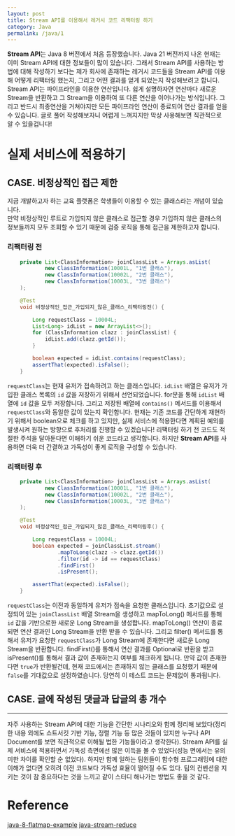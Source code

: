 ```yaml
---
layout: post
title: Stream API를 이용해서 레거시 코드 리팩터링 하기
category: Java
permalink: /java/1
---
```


**Stream API**는 Java 8 버전에서 처음 등장했습니다. Java 21 버전까지 나온 현재는 이미 Stream API에 대한 정보들이 많이 있습니다. 그래서 Stream API를 사용하는 방법에 대해 작성하기 보다는 제가 회사에 존재하는 레거시 코드들을 Stream API를 이용해 어떻게 리팩터링 했는지, 그리고 어떤 결과를 얻게 되었는지 작성해보려고 합니다. Stream API는 파이프라인을 이용한 연산입니다. 쉽게 설명하자면 연산마다 새로운 Stream을 반환하고 그 Stream을 이용하여 또 다른 연산을 이어나가는 방식입니다. 그리고 반드시 최종연산을 거쳐야지만 모든 파이프라인 연산이 종료되어 연산 결과를 얻을 수 있습니다. 글로 풀어 작성해보자니 어렵게 느껴지지만 막상 사용해보면 직관적으로 알 수 있을겁니다!

# 실제 서비스에 적용하기
## CASE. 비정상적인 접근 제한
지금 개발하고자 하는 교육 플랫폼은 학생들이 이용할 수 있는 클래스라는 개념이 있습니다.   
만약 비정상적인 루트로 가입되지 않은 클래스로 접근할 경우 가입하지 않은 클래스의 정보들까지 모두 조회할 수 있기 때문에 검증 로직을 통해 접근을 제한하고자 합니다.
### 리팩터링 전

``` java
    private List<ClassInformation> joinClassList = Arrays.asList(
            new ClassInformation(10001L, "1번 클래스"),
            new ClassInformation(10002L, "2번 클래스"),
            new ClassInformation(10003L, "3번 클래스")
    );

    @Test
    void 비정상적인_접근_가입되지_않은_클래스_리팩터링전() {

        Long requestClass = 10004L;
        List<Long> idList = new ArrayList<>();
        for (ClassInformation clazz : joinClassList) {
            idList.add(clazz.getId());
        }

        boolean expected = idList.contains(requestClass);
        assertThat(expected).isFalse();
    }
```
`requestClass`는 현재 유저가 접속하려고 하는 클래스입니다. `idList` 배열은 유저가 가입한 클래스 목록의 `id` 값을 저장하기 위해서 선언되었습니다. for문을 통해 `idList` 배열에 `id` 값을 모두 저장합니다. 그리고 저장된 배열에 `contains()` 메서드를 이용해서 `requestClass`와 동일한 값이 있는지 확인합니다. 현재는 기존 코드를 간단하게 재현하기 위해서 boolean으로 체크를 하고 있지만, 실제 서비스에 적용한다면 계획된 예외를 발생시켜 원하는 방향으로 후처리를 진행할 수 있겠습니다! 리팩터링 하기 전 코드도 적절한 주석을 달아둔다면 이해하기 쉬운 코드라고 생각합니다. 하지만 **Stream API**를 사용하면 더욱 더 간결하고 가독성이 좋게 로직을 구성할 수 있습니다.

### 리팩터링 후
``` java
    private List<ClassInformation> joinClassList = Arrays.asList(
            new ClassInformation(10001L, "1번 클래스"),
            new ClassInformation(10002L, "2번 클래스"),
            new ClassInformation(10003L, "3번 클래스")
    );

    @Test
    void 비정상적인_접근_가입되지_않은_클래스_리팩터링후() {

        Long requestClass = 10004L;
        boolean expected = joinClassList.stream()
                .mapToLong(clazz -> clazz.getId())
                .filter(id -> id == requestClass)
                .findFirst()
                .isPresent();

        assertThat(expected).isFalse();
    }
```
`requestClass`는 이전과 동일하게 유저가 접속을 요청한 클래스입니다. 초기값으로 설정되어 있는 `joinClassList` 배열 Stream을 생성하고 mapToLong() 메서드를 통해 `id` 값을 기반으로한 새로운 Long Stream을 생성합니다. mapToLong() 연산이 종료되면 연산 결과인 Long Stream을 반환 받을 수 있습니다. 그리고 filter() 메서드를 통해서 유저가 요청한 `requestClass`가 Long Stream에 존재한다면 새로운 Long Stream을 반환합니다. findFirst()를 통해서 연산 결과를 Optional로 반환을 받고 isPresent()를 통해서 결과 값이 존재하는지 여부를 체크하게 됩니다. 만약 값이 존재한다면 `true`가 반환될건데, 현재 코드에서는 존재하지 않는 클래스를 요청했기 때문에 `false`를 기대값으로 설정하였습니다. 당연히 이 테스트 코드는 문제없이 통과됩니다.

## CASE. 글에 작성된 댓글과 답글의 총 개수

---
자주 사용하는 Stream API에 대한 기능을 간단한 시나리오와 함께 정리해 보았다(정리한 내용 외에도 쇼트서킷 기반 기능, 정렬 기능 등 많은 것들이 있지만 누구나 API Document를 보면 직관적으로 이해될 법한 기능들이라고 생각한다). Stream API를 실제 서비스에 적용하면서 가독성 측면에선 많은 이득을 볼 수 있었다(성능 면에서는 유의미한 차이를 확인할 순 없었다). 하지만 함께 일하는 팀원들이 함수형 프로그래밍에 대한 이해가 없다면 오히려 이전 코드보다 가독성 효율이 떨어질 수도 있다. 팀의 컨벤션을 지키는 것이 참 중요하다는 것을 느끼고 같이 스터디 해나가는 방법도 좋을 것 같다.

# Reference
[java-8-flatmap-example]([https://mkyong.com/java8/java-8-flatmap-example/](https://mkyong.com/java8/java-8-flatmap-example/))   
[java-stream-reduce]([https://www.baeldung.com/java-stream-reduce](https://www.baeldung.com/java-stream-reduce))   